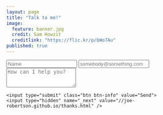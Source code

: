 ```yaml
---
layout: page
title: "Talk to me!"
image: 
  feature: banner.jpg
  credit: Sam Howzit
  creditlink: "https://flic.kr/p/bWo7Au"
published: true
---
```


<form action="http://formspree.io/eoj.robertson@yahoo.com" role="form" method="POST" class="form-stacked form-light">
    <input type="text" name="name" class="input mobile-block" placeholder="Name">  
    <input type="email" name="_replyto" class="input mobile-block" placeholder="somebody@something.com">
    <textarea type="text" name="content" class="input mobile-block" rows="3" placeholder="How can I help you?"></textarea>    
    <br/>
    
    
    <input type="submit" class="btn btn-info" value="Send">
    <input type="hidden" name="_next" value="//joe-robertson.github.io/thanks.html" />
  </form>